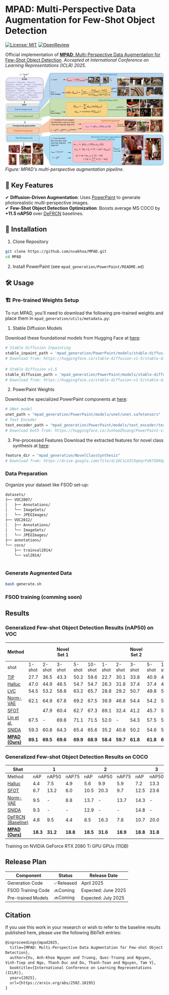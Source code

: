 # MPAD: Multi-Perspective Data Augmentation for Few-Shot Object Detection

[![License: MIT](https://img.shields.io/badge/License-MIT-yellow.svg)](https://opensource.org/licenses/MIT)
[![OpenReview](https://img.shields.io/badge/OpenReview-Paper-9cf)](https://openreview.net/forum?id=qG0WCAhZE0)
<!-- [![Python 3.8+](https://img.shields.io/badge/python-3.8+-blue.svg)](https://www.python.org/downloads/) -->

Official implementation of [**MPAD**: Multi-Perspective Data Augmentation for Few-Shot Object Detection](https://arxiv.org/abs/2502.18195). *Accepted at International Conference on Learning Representations (ICLR) 2025*.

![MPAD Framework Overview](overview.png)  
*Figure: MPAD's multi-perspective augmentation pipeline.*

<!-- ## Table of Contents
- [Key Features](#-key-features)
- [Installation](#-installation)
- [Usage](#-usage)
- [Results](#-results)
- [Release Plan](#-release-plan)
- [Citation](#-citation)
- [Contributing](#-contributing)
- [License](#-license)
 -->
## 📌 Key Features
✔ **Diffusion-Driven Augmentation**: Uses [PowerPaint](https://github.com/open-mmlab/PowerPaint) to generate photorealistic multi-perspective images.  
✔ **Few-Shot Object Detection Optimization**: Boosts average MS COCO by **+11.5 nAP50** over [DeFRCN](https://github.com/er-muyue/DeFRCN) baselines.  

## 🚀 Installation

<!-- ### Prerequisites
- NVIDIA GPU with CUDA 11.3+
- Python 3.8+
 -->
 
1. Clone Repository
```bash
git clone https://github.com/nvakhoa/MPAD.git
cd MPAD
```

2. Install PowerPaint (see `mpad_generation/PowerPaint/README.md`)


## 🛠️ Usage

### 🏗️ Pre-trained Weights Setup

To run MPAD, you'll need to download the following pre-trained weights and place them in `mpad_generation/utils/metadata.py`:

1. Stable Diffusion Models

Download these foundational models from Hugging Face at [here](https://huggingface.co/stable-diffusion-v1-5):
```python
# Stable Diffusion Inpainting
stable_inpaint_path = 'mpad_generation/PowerPaint/models/stable-diffusion-inpainting'
# Download from: https://huggingface.co/stable-diffusion-v1-5/stable-diffusion-inpainting

# Stable Diffusion v1.5
stable_diffusion_path = 'mpad_generation/PowerPaint/models/stable-diffusion-v1-5'
# Download from: https://huggingface.co/stable-diffusion-v1-5/stable-diffusion-v1-5
```
2. PowerPaint Weights

Download the specialized PowerPaint components at [here](https://huggingface.co/JunhaoZhuang/PowerPaint-v1/tree/main):
```python
# UNet model
unet_path = "mpad_generation/PowerPaint/models/unet/unet.safetensors"
# Text Encoder
text_encoder_path = "mpad_generation/PowerPaint/models/text_encoder/text_encoder.safetensors"
# Download both from: https://huggingface.co/JunhaoZhuang/PowerPaint-v1/tree/main
```
3. Pre-processed Features
Download the extracted features for novel class synthesis at [here](https://drive.google.com/file/d/1DCiLXICXqVqrFd675DXGpC-jib2O2Pa7/view?usp=sharing):
```python
feature_dir = "mpad_generation/NovelClassSynthesis"
# Download from: https://drive.google.com/file/d/1DCiLXICXqVqrFd675DXGpC-jib2O2Pa7/view?usp=sharing
```

### Data Preparation

Organize your dataset like FSOD set-up:

```
datasets/
├── VOC2007/
│   ├── Annotations/
│   └── ImageSets/
│   └── JPEGImages/
├── VOC2012/
│   ├── Annotations/
│   └── ImageSets/
│   └── JPEGImages/
├── annotations/
└── coco/
    ├── trainval2014/
    └── val2014/
    
```
### Generate Augmented Data
```bash
bash generate.sh
```
### FSOD training (comming soon)

## Results
### Generalized Few-shot Object Detection Results (nAP50) on VOC


 Method                          | |       |   Novel Set 1     |       |       | |       |    Novel Set 2   |       |       | |       |     Novel Set 3 (nAP50)   |       |       | Mean |
|---------------------------------|-------|-------|-------|-------|-------|-------|-------|-------|-------|-------|-------|-------|-------|-------|-------|------|
|shot| 1-shot | 2-shot | 3-shot | 5-shot | 10-shot | 1-shot | 2-shot | 3-shot | 5-shot | 10-shot | 1-shot | 2-shot | 3-shot | 5-shot | 10-shot |      |
| [TIP](https://openaccess.thecvf.com/content/CVPR2021/papers/Li_Transformation_Invariant_Few-Shot_Object_Detection_CVPR_2021_paper.pdf)                             | 27.7 | 36.5 | 43.3 | 50.2 | 59.6 | 22.7 | 30.1 | 33.8 | 40.9 | 46.9 | 21.7 | 30.6 | 38.1 | 44.5 | 50.9 | 38.5 |
| [Halluc](https://openaccess.thecvf.com/content/CVPR2021/papers/Zhang_Hallucination_Improves_Few-Shot_Object_Detection_CVPR_2021_paper.pdf) | 47.0 | 44.9 | 46.5 | 54.7 | 54.7 | 26.3 | 31.8 | 37.4 | 37.4 | 41.2 | 40.4 | 42.1 | 43.3 | 51.4 | 49.6 | 43.2 |
| [LVC](https://openaccess.thecvf.com/content/CVPR2022/papers/Kaul_Label_Verify_Correct_A_Simple_Few_Shot_Object_Detection_Method_CVPR_2022_paper.pdf)| 54.5 | 53.2 | 58.8 | 63.2 | 65.7 | 28.8 | 29.2 | 50.7 | 49.8 | 50.6 | 48.4 | 52.7 | 55.9 | 59.6 | 59.6 | 53.3 |
|[Norm-VAE](https://openaccess.thecvf.com/content/CVPR2023/papers/Xu_Generating_Features_With_Increased_Crop-Related_Diversity_for_Few-Shot_Object_Detection_CVPR_2023_paper.pdf) | 62.1 | 64.9 | 67.8 | 69.2 | 67.5 | 39.9 | 46.8 | 54.4 | 54.2 | 53.6 | 58.2 | 60.3 | 61.0 | 64.0 | 65.5 | 59.3 |
| [SFOT](https://arxiv.org/pdf/2308.15005) || 47.9 | 60.4 | 62.7 | 67.3 | 69.1 | 32.4 | 41.2 | 45.7 | 50.2 | 54.0 | 43.5 | 54.1 | 56.9 | 60.6 | 62.5 | 53.9 |
| [Lin et al.](https://openaccess.thecvf.com/content/CVPR2023W/GCV/papers/Lin_Explore_the_Power_of_Synthetic_Data_on_Few-Shot_Object_Detection_CVPRW_2023_paper.pdf)                     | 67.5 | -    | 69.8 | 71.1 | 71.5 | 52.0 | -    | 54.3 | 57.5 | 57.4 | 55.9 | -    | 58.6 | 59.6 | 63.9 | 61.6 |
| [SNIDA](https://openaccess.thecvf.com/content/CVPR2024/papers/Wang_SNIDA_Unlocking_Few-Shot_Object_Detection_with_Non-linear_Semantic_Decoupling_Augmentation_CVPR_2024_paper.pdf)| 59.3 | 60.8 | 64.3 | 65.4 | 65.6 | 35.2 | 40.8 | 50.2 | 54.6 | 50.0 | 51.6 | 52.4 | 55.9 | 58.5 | 62.6 | 55.1 |
| [**MPAD (Ours)**](https://arxiv.org/abs/2502.18195)                  | **69.1** | **69.5** | **69.6** | **69.9** | **68.9** | **58.4** | **59.7** | **61.8** | **61.8** | **63.5** | **70.1** | **69.8** | **69.9**  | **70.4** |  **71.4** | **66.9** |
### Generalized Few-shot Object Detection Results on COCO


| Shot                          | | 1 | |   | 2 |  |   | 3 |  |  | 5 |  |
|---------------------------------|-----------|-------|-------|-----------|-------|-------|-----------|-------|-------|-----------|-------|-------|
| Method                          | nAP | nAP50 | nAP75 |  nAP | nAP50 | nAP75 |  nAP | nAP50 | nAP75 | nAP | nAP50 | nAP75 |
| [Halluc](https://openaccess.thecvf.com/content/CVPR2021/papers/Zhang_Hallucination_Improves_Few-Shot_Object_Detection_CVPR_2021_paper.pdf)     | 4.4       | 7.5   | 4.9   | 5.6       | 9.9   | 5.9   | 7.2       | 13.3  | 7.4   | -         | -     | -     |
| [SFOT](https://arxiv.org/pdf/2308.15005) | 6.7       | 13.2  | 6.0   | 10.5      | 20.3  | 9.7   | 12.5      | 23.6  | 11.8  | 14.9      | 27.8  | 14.2  |
| [Norm-VAE](https://openaccess.thecvf.com/content/CVPR2023/papers/Xu_Generating_Features_With_Increased_Crop-Related_Diversity_for_Few-Shot_Object_Detection_CVPR_2023_paper.pdf)     | 9.5       | -     | 8.8   | 13.7      | -     | 13.7  | 14.3      | -     | 14.4  | 15.9      | -     | 15.3  |
| [SNIDA](https://openaccess.thecvf.com/content/CVPR2024/papers/Wang_SNIDA_Unlocking_Few-Shot_Object_Detection_with_Non-linear_Semantic_Decoupling_Augmentation_CVPR_2024_paper.pdf)  | 9.3       | -     | -     | 12.9      | -     | -     | 14.8      | -     | -     | 16.1      | -     | -     |
| [DeFRCN (Baseline)](https://arxiv.org/abs/2108.09017)       | 4.8       | 9.5   | 4.4   | 8.5       | 16.3  | 7.8   | 10.7      | 20.0  | 10.3  | 13.5      | 24.7  | 13.0  |
| [**MPAD (Ours)**](https://arxiv.org/abs/2502.18195)                | **18.3**  | **31.2** | **18.8** | **18.5** | **31.6** | **18.9** | **18.8** | **31.8** | **19.1** | **18.9** | **32.4** | **19.3** |

Training on NVIDIA GeForce RTX 2080 Ti GPU GPUs (11GB)

## Release Plan

| Component         | Status     | Release Date |
|-------------------|------------|--------------|
| Generation Code   | ✅Released | April 2025     |
| FSOD Training Code| 🔜Coming   | Expected: June 2025    |
| Pre-trained Models| 🔜Coming   | Expected: July 2025   |

## Citation
If you use this work in your research or wish to refer to the baseline results published here, please use the following BibTeX entries:
```
@inproceedings{mpad2025,
  title={MPAD: Multi-Perspective Data Augmentation for Few-shot Object Detection},
  author={Vu, Anh-Khoa Nguyen and Truong, Quoc-Truong and Nguyen, Vinh-Tiep and Ngo, Thanh Duc and Do, Thanh-Toan and Nguyen, Tam V},
  booktitle={International Conference on Learning Representations (ICLR)},
  year={2025},
  url={https://arxiv.org/abs/2502.18195}
}
```